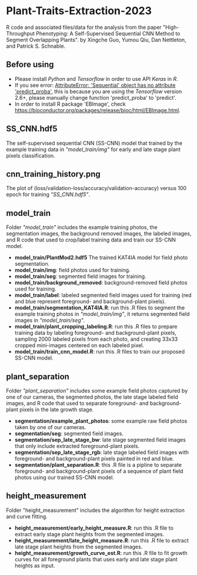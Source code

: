 # Plant-Traits-Extraction-2023

R code and associated files/data for the analysis from the paper "High-Throughput Phenotyping: A Self-Supervised Sequential CNN Method to Segment Overlapping Plants". by Xingche Guo, Yumou Qiu, Dan Nettleton, and Patrick S. Schnable.

## Before using
* Please install *Python* and *Tensorflow* in order to use API *Keras* in *R*.
* If you see error: <ins>AttributeError: 'Sequential' object has no attribute 'predict_proba',</ins> this is because you are using the *Tensorflow* version 2.6+, please manually change function 'predict_proba' to 'predict'. 
* In order to install R package 'EBImage', check https://bioconductor.org/packages/release/bioc/html/EBImage.html.


## SS_CNN.hdf5
The self-supervised sequential CNN (SS-CNN) model that trained by the example training data in *"model_train/img"* for early and late stage plant pixels classification.

## cnn_training_history.png
The plot of (loss/validation-loss/accuracy/validation-accuracy) versus 100 epoch for training *"SS_CNN.hdf5"*.


## model_train
Folder *"model_train"* includes the example training photos, the segmentation images, the background removed images, the labeled images, and R code that used to crop/label training data and train our SS-CNN model.

* **model_train/PlantMod2.hdf5** The trained KAT4IA model for field photo segmentation.
* **model_train/img**: field photos used for training.
* **model_train/seg**: segmented field images for training.
* **model_train/background_removed**: background-removed field photos used for training.
* **model_train/label**: labeled segmented field images used for training (red and blue represent foreground- and background-plant pixels).
* **model_train/segmentation_KAT4IA.R**: run this .R files to segment the example training photos in *"model_train/img"*, it returns segmented field images in *"model_train/seg"*.
* **model_train/plant_cropping_labeling.R**: run this .R files to prepare training data by labeling foreground- and background-plant pixels, sampling 2000 labeled pixels from each photo, and creating 33x33 cropped mini-images centered on each labeled pixel.
* **model_train/train_cnn_model.R**: run this .R files to train our proposed SS-CNN model.

## plant_separation
Folder *"plant_separation"* includes some example field photos captured by one of our cameras, the segmented photos, the late stage labeled field images, and R code that used to separate foreground- and background-plant pixels in the late growth stage.

* **segmentation/example_plant_photos**: some example raw field photos taken by one of our cameras.
* **segmentation/seg**: segmented field images.
* **segmentation/sep_late_stage_bw**: late stage segmented field images that only include extracted foreground-plant pixels.
* **segmentation/sep_late_stage_rgb**: late stage labeled field images with foreground- and background-plant pixels painted in red and blue.
* **segmentation/plant_separation.R**: this .R file is a pipline to separate foreground- and background-plant pixels of a sequence of plant field photos using our trained SS-CNN model.


## height_measurement
Folder "height_measurement" includes the algorithm for height extraction and curve fitting.

* **height_measurement/early_height_measure.R**: run this .R file to extract early stage plant heights from the segmented images.
* **height_measurement/late_height_measure.R**: run this .R file to extract late stage plant heights from the segmented images.
* **height_measurement/growth_curve_est.R**: run this .R file to fit growth curves for all foreground plants that uses early and late stage plant heights as input.
